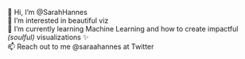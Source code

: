 👋 Hi, I’m @SarahHannes
<br>👀 I’m interested in beautiful viz
<br>🌱 I’m currently learning Machine Learning and how to create impactful *(soulful)* visualizations ✨
<br>📫 Reach out to me @saraahannes at Twitter

<!---
SarahHannes/SarahHannes is a ✨ special ✨ repository because its `README.md` (this file) appears on your GitHub profile.
You can click the Preview link to take a look at your changes.

<br>💞️ I’m looking to collaborate on ...
--->
